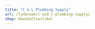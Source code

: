 ```yaml
---
title: "C & L Plumbing Supply"
url: /lynbrook/c-und-l-plumbing-supply/
shop: Haushaltsartikel
---
```

